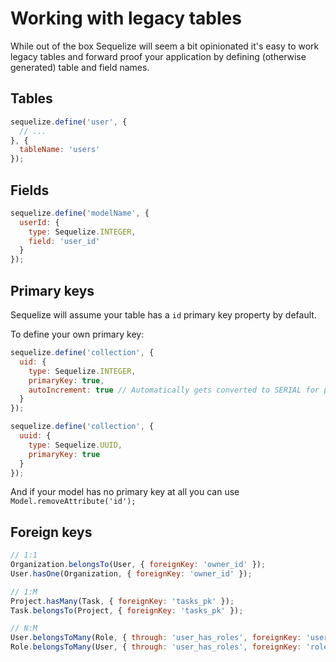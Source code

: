 # Working with legacy tables

While out of the box Sequelize will seem a bit opinionated it's easy to work legacy tables and forward proof your application by defining (otherwise generated) table and field names.

## Tables
```js
sequelize.define('user', {
  // ...
}, {
  tableName: 'users'
});
```

## Fields
```js
sequelize.define('modelName', {
  userId: {
    type: Sequelize.INTEGER,
    field: 'user_id'
  }
});
```

## Primary keys
Sequelize will assume your table has a `id` primary key property by default.

To define your own primary key:

```js
sequelize.define('collection', {
  uid: {
    type: Sequelize.INTEGER,
    primaryKey: true,
    autoIncrement: true // Automatically gets converted to SERIAL for postgres
  }
});

sequelize.define('collection', {
  uuid: {
    type: Sequelize.UUID,
    primaryKey: true
  }
});
```

And if your model has no primary key at all you can use `Model.removeAttribute('id');`

## Foreign keys
```js
// 1:1
Organization.belongsTo(User, { foreignKey: 'owner_id' });
User.hasOne(Organization, { foreignKey: 'owner_id' });

// 1:M
Project.hasMany(Task, { foreignKey: 'tasks_pk' });
Task.belongsTo(Project, { foreignKey: 'tasks_pk' });

// N:M
User.belongsToMany(Role, { through: 'user_has_roles', foreignKey: 'user_role_user_id' });
Role.belongsToMany(User, { through: 'user_has_roles', foreignKey: 'roles_identifier' });
```

